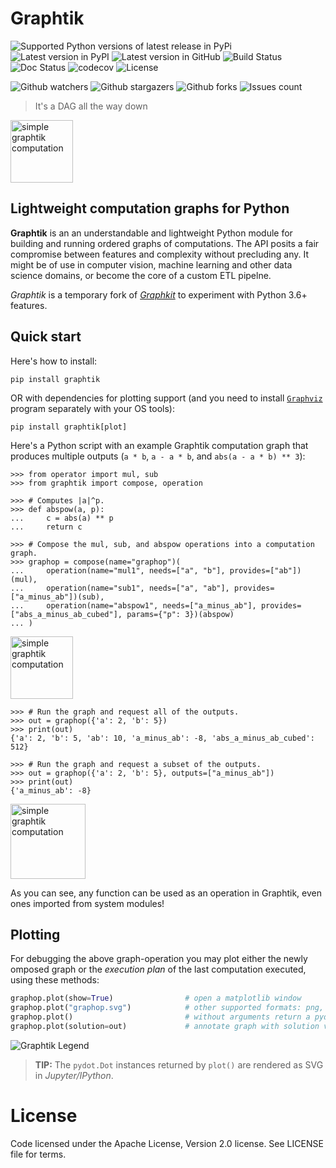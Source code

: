 # Graphtik

![Supported Python versions of latest release in PyPi](https://img.shields.io/pypi/pyversions/graphtik.svg?label=Python)
![Latest version in PyPI](https://img.shields.io/pypi/v/graphtik.svg?label=PyPi%20version)
![Latest version in GitHub](https://img.shields.io/github/v/release/pygraphkit/graphtik.svg?label=GitHub%20release&include_prereleases)
![Build Status](https://travis-ci.org/pygraphkit/graphtik.svg?branch=master)
![Doc Status](https://img.shields.io/readthedocs/graphtik.svg?branch=master)
![codecov](https://codecov.io/gh/pygraphkit/graphtik/branch/master/graph/badge.svg)
![License](https://img.shields.io/pypi/l/graphtik.svg)

![Github watchers](https://img.shields.io/github/watchers/pygraphkit/graphtik.svg?style=social)
![Github stargazers](https://img.shields.io/github/stars/pygraphkit/graphtik.svg?style=social)
![Github forks](https://img.shields.io/github/forks/pygraphkit/graphtik.svg?style=social)
![Issues count](http://img.shields.io/github/issues/pygraphkit/graphtik.svg?style=social)

> It's a DAG all the way down

<img src="docs/source/images/barebone_2ops.svg" width=100 alt="simple graphtik computation">

## Lightweight computation graphs for Python

**Graphtik** is an an understandable and lightweight Python module for building and running
ordered graphs of computations.
The API posits a fair compromise between features and complexity without precluding any.
It might be of use in computer vision, machine learning and other data science domains,
or become the core of a custom ETL pipelne.

*Graphtik* is a temporary fork of [*Graphkit*](https://github.com/yahoo/graphkit)
to experiment with Python 3.6+ features.


## Quick start

Here's how to install:

    pip install graphtik

OR with dependencies for plotting support (and you need to install [`Graphviz`](https://graphviz.org)
program separately with your OS tools):

    pip install graphtik[plot]

Here's a Python script with an example Graphtik computation graph that produces
multiple outputs (`a * b`, `a - a * b`, and `abs(a - a * b) ** 3`):

    >>> from operator import mul, sub
    >>> from graphtik import compose, operation

    >>> # Computes |a|^p.
    >>> def abspow(a, p):
    ...     c = abs(a) ** p
    ...     return c

    >>> # Compose the mul, sub, and abspow operations into a computation graph.
    >>> graphop = compose(name="graphop")(
    ...     operation(name="mul1", needs=["a", "b"], provides=["ab"])(mul),
    ...     operation(name="sub1", needs=["a", "ab"], provides=["a_minus_ab"])(sub),
    ...     operation(name="abspow1", needs=["a_minus_ab"], provides=["abs_a_minus_ab_cubed"], params={"p": 3})(abspow)
    ... )

<img src="docs/source/images/barebone_3ops.svg" width=100
alt="simple graphtik computation">

    >>> # Run the graph and request all of the outputs.
    >>> out = graphop({'a': 2, 'b': 5})
    >>> print(out)
    {'a': 2, 'b': 5, 'ab': 10, 'a_minus_ab': -8, 'abs_a_minus_ab_cubed': 512}

    >>> # Run the graph and request a subset of the outputs.
    >>> out = graphop({'a': 2, 'b': 5}, outputs=["a_minus_ab"])
    >>> print(out)
    {'a_minus_ab': -8}

<img src="docs/source/images/executed_3ops.svg" width=120
 alt="simple graphtik computation">

As you can see, any function can be used as an operation in Graphtik, even ones imported from system modules!


## Plotting

For debugging the above graph-operation you may plot either the newly omposed graph or the *execution plan* of the last computation executed,
using these methods:

```python
graphop.plot(show=True)                # open a matplotlib window
graphop.plot("graphop.svg")            # other supported formats: png, jpg, pdf, ...
graphop.plot()                         # without arguments return a pydot.DOT object
graphop.plot(solution=out)             # annotate graph with solution values
```

![Graphtik Legend](docs/source/images/GraphtikLegend.svg "Graphtik Legend")

> **TIP:** The `pydot.Dot` instances returned by `plot()` are rendered as SVG in *Jupyter/IPython*.

# License

Code licensed under the Apache License, Version 2.0 license. See LICENSE file for terms.
